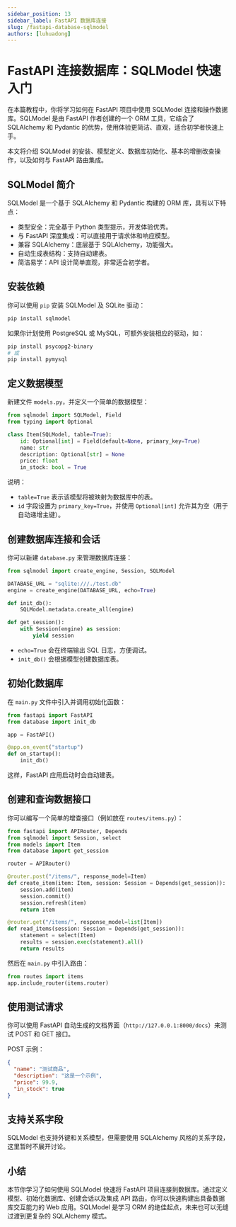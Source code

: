 ```yaml
---
sidebar_position: 13
sidebar_label: FastAPI 数据库连接
slug: /fastapi-database-sqlmodel
authors: [luhuadong]
---
```


# FastAPI 连接数据库：SQLModel 快速入门

在本篇教程中，你将学习如何在 FastAPI 项目中使用 SQLModel 连接和操作数据库。SQLModel 是由 FastAPI 作者创建的一个 ORM 工具，它结合了 SQLAlchemy 和 Pydantic 的优势，使用体验更简洁、直观，适合初学者快速上手。

本文将介绍 SQLModel 的安装、模型定义、数据库初始化、基本的增删改查操作，以及如何与 FastAPI 路由集成。



## SQLModel 简介

SQLModel 是一个基于 SQLAlchemy 和 Pydantic 构建的 ORM 库，具有以下特点：

- 类型安全：完全基于 Python 类型提示，开发体验优秀。
- 与 FastAPI 深度集成：可以直接用于请求体和响应模型。
- 兼容 SQLAlchemy：底层基于 SQLAlchemy，功能强大。
- 自动生成表结构：支持自动建表。
- 简洁易学：API 设计简单直观，非常适合初学者。



## 安装依赖

你可以使用 `pip` 安装 SQLModel 及 SQLite 驱动：

```bash
pip install sqlmodel
```

如果你计划使用 PostgreSQL 或 MySQL，可额外安装相应的驱动，如：

```bash
pip install psycopg2-binary
# 或
pip install pymysql
```



## 定义数据模型

新建文件 `models.py`，并定义一个简单的数据模型：

```python showLineNumbers title="models.py"
from sqlmodel import SQLModel, Field
from typing import Optional

class Item(SQLModel, table=True):
    id: Optional[int] = Field(default=None, primary_key=True)
    name: str
    description: Optional[str] = None
    price: float
    in_stock: bool = True
```

说明：

- `table=True` 表示该模型将被映射为数据库中的表。
- `id` 字段设置为 `primary_key=True`，并使用 `Optional[int]` 允许其为空（用于自动递增主键）。



## 创建数据库连接和会话

你可以新建 `database.py` 来管理数据库连接：

```python showLineNumbers title="database.py"
from sqlmodel import create_engine, Session, SQLModel

DATABASE_URL = "sqlite:///./test.db"
engine = create_engine(DATABASE_URL, echo=True)

def init_db():
    SQLModel.metadata.create_all(engine)

def get_session():
    with Session(engine) as session:
        yield session
```

- `echo=True` 会在终端输出 SQL 日志，方便调试。
- `init_db()` 会根据模型创建数据库表。



## 初始化数据库

在 `main.py` 文件中引入并调用初始化函数：

```python showLineNumbers title="main.py"
from fastapi import FastAPI
from database import init_db

app = FastAPI()

@app.on_event("startup")
def on_startup():
    init_db()
```

这样，FastAPI 应用启动时会自动建表。



## 创建和查询数据接口

你可以编写一个简单的增查接口（例如放在 `routes/items.py`）：

```python showLineNumbers title="routes/items.py"
from fastapi import APIRouter, Depends
from sqlmodel import Session, select
from models import Item
from database import get_session

router = APIRouter()

@router.post("/items/", response_model=Item)
def create_item(item: Item, session: Session = Depends(get_session)):
    session.add(item)
    session.commit()
    session.refresh(item)
    return item

@router.get("/items/", response_model=list[Item])
def read_items(session: Session = Depends(get_session)):
    statement = select(Item)
    results = session.exec(statement).all()
    return results
```

然后在 `main.py` 中引入路由：

```python showLineNumbers title="main.py"
from routes import items
app.include_router(items.router)
```



## 使用测试请求

你可以使用 FastAPI 自动生成的文档界面（`http://127.0.0.1:8000/docs`）来测试 POST 和 GET 接口。

POST 示例：

```json showLineNumbers
{
  "name": "测试商品",
  "description": "这是一个示例",
  "price": 99.9,
  "in_stock": true
}
```



## 支持关系字段

SQLModel 也支持外键和关系模型，但需要使用 SQLAlchemy 风格的关系字段，这里暂时不展开讨论。



## 小结

本节你学习了如何使用 SQLModel 快速将 FastAPI 项目连接到数据库。通过定义模型、初始化数据库、创建会话以及集成 API 路由，你可以快速构建出具备数据库交互能力的 Web 应用。SQLModel 是学习 ORM 的绝佳起点，未来也可以无缝过渡到更复杂的 SQLAlchemy 模式。
